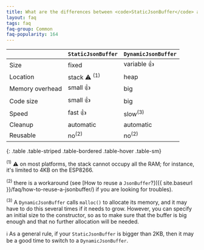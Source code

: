 ```yaml
---
title: What are the differences between <code>StaticJsonBuffer</code> and <code>DynamicJsonBuffer</code>?
layout: faq
tags: faq
faq-group: Common
faq-popularity: 164
---
```


|                  | `StaticJsonBuffer`  | `DynamicJsonBuffer` |
| ---------------- | ------------------- | ------------------- |
| Size             | fixed               | variable :+1:       |
| Location         | stack :warning: <sup>(1)</sup> | heap     |
| Memory overhead  | small :+1:          | big                 |
| Code size        | small :+1:          | big                 |
| Speed            | fast :+1:           | slow<sup>(3)</sup>  |
| Cleanup          | automatic           | automatic           |
| Reusable         | no<sup>(2)</sup>    | no<sup>(2)</sup>    |
{: .table .table-striped .table-bordered .table-hover .table-sm}

<sup>(1)</sup> :warning: on most platforms, the stack cannot occupy all the RAM; for instance, it's limited to 4KB on the ESP8266.

<sup>(2)</sup> there is a workaround (see [How to reuse a `JsonBuffer`?]({{ site.baseurl }}/faq/how-to-reuse-a-jsonbuffer/) if you are looking for troubles).

<sup>(3)</sup> A `DynamicJsonBuffer` calls `malloc()` to allocate its memory, and it may have to do this several times if it needs to grow. However, you can specify an initial size to the constructor, so as to make sure that the buffer is big enough and that no further allocation will be needed.

:information_source: As a general rule, if your `StaticJsonBuffer` is bigger than 2KB, then it may be a good time to switch to a `DynamicJsonBuffer`.
